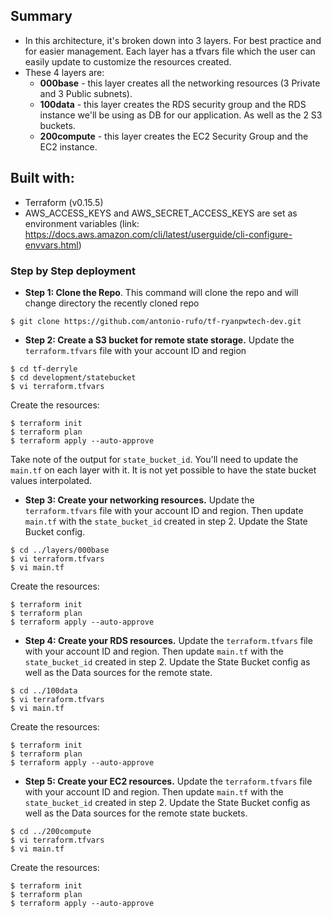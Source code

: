 ## Summary

* In this architecture, it's broken down into 3 layers. For best practice and for easier management. Each layer has a tfvars file which the user can easily update to customize the resources created.
* These 4 layers are:
    * **000base** - this layer creates all the networking resources (3 Private and 3 Public subnets).
    * **100data** - this layer creates the RDS security group and the RDS instance we'll be using as DB for our application. As well as the 2 S3 buckets.
    * **200compute** - this layer creates the EC2 Security Group and the EC2 instance.

## Built with:

* Terraform (v0.15.5)
* AWS_ACCESS_KEYS and AWS_SECRET_ACCESS_KEYS are set as environment variables (link: https://docs.aws.amazon.com/cli/latest/userguide/cli-configure-envvars.html)

### Step by Step deployment
* **Step 1: Clone the Repo**. This command will clone the repo and will change directory the recently cloned repo
```shell script
$ git clone https://github.com/antonio-rufo/tf-ryanpwtech-dev.git
```


* **Step 2: Create a S3 bucket for remote state storage.** Update the `terraform.tfvars` file with your account ID and region
```shell script
$ cd tf-derryle
$ cd development/statebucket
$ vi terraform.tfvars
```
Create the resources:
```shell script
$ terraform init
$ terraform plan
$ terraform apply --auto-approve
```
Take note of the output for `state_bucket_id`. You'll need to update the `main.tf` on each layer with it. It is not yet possible to have the state bucket values interpolated.  


* **Step 3: Create your networking resources.** Update the `terraform.tfvars` file with your account ID and region. Then update `main.tf` with the `state_bucket_id` created in step 2. Update the State Bucket config.
```shell script
$ cd ../layers/000base
$ vi terraform.tfvars
$ vi main.tf
```
Create the resources:
```shell script
$ terraform init
$ terraform plan
$ terraform apply --auto-approve
```


* **Step 4: Create your RDS resources.** Update the `terraform.tfvars` file with your account ID and region. Then update `main.tf` with the `state_bucket_id` created in step 2. Update the State Bucket config as well as the Data sources for the remote state.
```shell script
$ cd ../100data
$ vi terraform.tfvars
$ vi main.tf
```
Create the resources:
```shell script
$ terraform init
$ terraform plan
$ terraform apply --auto-approve
```


* **Step 5: Create your EC2 resources.** Update the `terraform.tfvars` file with your account ID and region. Then update `main.tf` with the `state_bucket_id` created in step 2. Update the State Bucket config as well as the Data sources for the remote state buckets.
```shell script
$ cd ../200compute
$ vi terraform.tfvars
$ vi main.tf
```
Create the resources:
```shell script
$ terraform init
$ terraform plan
$ terraform apply --auto-approve
```
